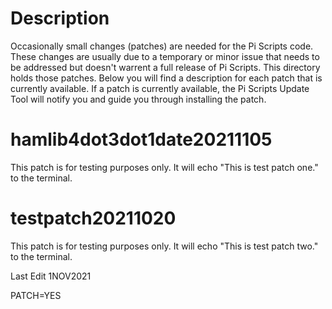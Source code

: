 # Description
Occasionally small changes (patches) are needed for the Pi Scripts code. These changes are usually due to a temporary or minor issue that needs to be addressed but doesn't warrent a full release of Pi Scripts. This directory holds those patches. Below you will find a description for each patch that is currently available. If a patch is currently available, the Pi Scripts Update Tool will notify you and guide you through installing the patch.



# hamlib4dot3dot1date20211105
This patch is for testing purposes only. It will echo "This is test patch one." to the terminal. 

# testpatch20211020
This patch is for testing purposes only. It will echo "This is test patch two." to the terminal. 

Last Edit 1NOV2021

PATCH=YES
